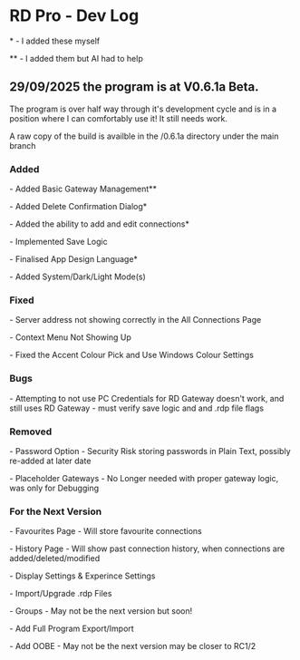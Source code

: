 <h1>RD Pro - Dev Log</h1>
<p>* - I added these myself</p>
<p>** - I added them but AI had to help</p>
<h2>29/09/2025 the program is at V0.6.1a Beta.</h2>
<p>The program is over half way through it's development cycle and is in a position where I can comfortably use it! It still needs work.</p>
<p>A raw copy of the build is availble in the /0.6.1a directory under the main branch</p>
<h3>Added</h3>
<p>- Added Basic Gateway Management**</p>
<p>- Added Delete Confirmation Dialog*</p>
<p>- Added the ability to add and edit connections*</p>
<p>- Implemented Save Logic</p>
<p>- Finalised App Design Language*</p>
<p>- Added System/Dark/Light Mode(s)</p>
<h3>Fixed</h3>
<p>- Server address not showing correctly in the All Connections Page</p>
<p>- Context Menu Not Showing Up</p>
<p>- Fixed the Accent Colour Pick and Use Windows Colour Settings</p>
<h3>Bugs</h3>
<p>- Attempting to not use PC Credentials for RD Gateway doesn't work, and still uses RD Gateway - must verify save logic and and .rdp file flags</p>
<h3>Removed</h3>
<p>- Password Option - Security Risk storing passwords in Plain Text, possibly re-added at later date</p>
<p>- Placeholder Gateways - No Longer needed with proper gateway logic, was only for Debugging</p>
<h3>For the Next Version</h3>
<p>- Favourites Page - Will store favourite connections</p>
<p>- History Page - Will show past connection history, when connections are added/deleted/modified</p>
<p>- Display Settings & Experince Settings</p>
<p>- Import/Upgrade .rdp Files</p>
<p>- Groups - May not be the next version but soon!</p>
<p>- Add Full Program Export/Import</p>
<p>- Add OOBE - May not be the next version may be closer to RC1/2</p>

